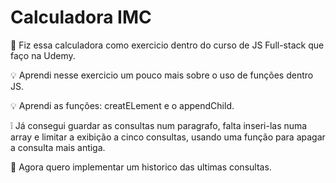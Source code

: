 # Calculadora IMC

🔢 Fiz essa calculadora como exercicio dentro do curso de JS Full-stack que faço na Udemy.

💡 Aprendi nesse exercicio um pouco mais sobre o uso de funções dentro JS.

💡 Aprendi as funções: creatELement e o appendChild.

❕ Já consegui guardar as consultas num paragrafo, falta inseri-las numa array e limitar a exibição a cinco consultas, usando uma função para apagar a consulta mais antiga.

🔧 Agora quero implementar um historico das ultimas consultas.

